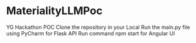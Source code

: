 # MaterialityLLMPoc
YG Hackathon POC 
Clone the repository in your Local
Run the main.py file using PyCharm for Flask API
Run command npm start for Angular UI
